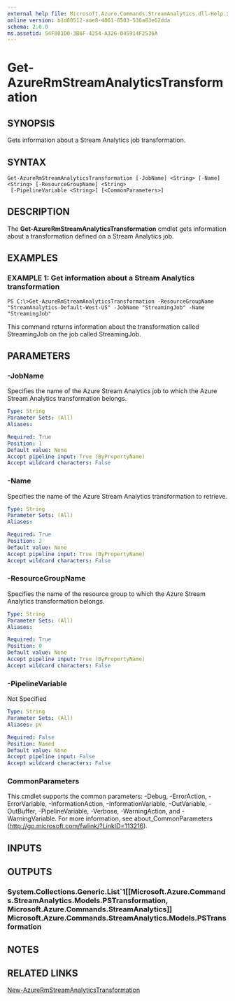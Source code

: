 ```yaml
---
external help file: Microsoft.Azure.Commands.StreamAnalytics.dll-Help.xml
online version: b1d80512-aae8-4061-8503-536a83e62dda
schema: 2.0.0
ms.assetid: 54F801D0-3B6F-4254-A326-045914F2536A
---
```


# Get-AzureRmStreamAnalyticsTransformation

## SYNOPSIS
Gets information about a Stream Analytics job transformation.

## SYNTAX

```
Get-AzureRmStreamAnalyticsTransformation [-JobName] <String> [-Name] <String> [-ResourceGroupName] <String>
 [-PipelineVariable <String>] [<CommonParameters>]
```

## DESCRIPTION
The **Get-AzureRmStreamAnalyticsTransformation** cmdlet gets information about a transformation defined on a Stream Analytics job.

## EXAMPLES

### EXAMPLE 1: Get information about a Stream Analytics transformation
```
PS C:\>Get-AzureRmStreamAnalyticsTransformation -ResourceGroupName "StreamAnalytics-Default-West-US" -JobName "StreamingJob" -Name "StreamingJob"
```

This command returns information about the transformation called StreamingJob on the job called StreamingJob.

## PARAMETERS

### -JobName
Specifies the name of the Azure Stream Analytics job to which the Azure Stream Analytics transformation belongs.

```yaml
Type: String
Parameter Sets: (All)
Aliases: 

Required: True
Position: 1
Default value: None
Accept pipeline input: True (ByPropertyName)
Accept wildcard characters: False
```

### -Name
Specifies the name of the Azure Stream Analytics transformation to retrieve.

```yaml
Type: String
Parameter Sets: (All)
Aliases: 

Required: True
Position: 2
Default value: None
Accept pipeline input: True (ByPropertyName)
Accept wildcard characters: False
```

### -ResourceGroupName
Specifies the name of the resource group to which the Azure Stream Analytics transformation belongs.

```yaml
Type: String
Parameter Sets: (All)
Aliases: 

Required: True
Position: 0
Default value: None
Accept pipeline input: True (ByPropertyName)
Accept wildcard characters: False
```

### -PipelineVariable
Not Specified

```yaml
Type: String
Parameter Sets: (All)
Aliases: pv

Required: False
Position: Named
Default value: None
Accept pipeline input: False
Accept wildcard characters: False
```

### CommonParameters
This cmdlet supports the common parameters: -Debug, -ErrorAction, -ErrorVariable, -InformationAction, -InformationVariable, -OutVariable, -OutBuffer, -PipelineVariable, -Verbose, -WarningAction, and -WarningVariable. For more information, see about_CommonParameters (http://go.microsoft.com/fwlink/?LinkID=113216).

## INPUTS

## OUTPUTS

### System.Collections.Generic.List`1[[Microsoft.Azure.Commands.StreamAnalytics.Models.PSTransformation, Microsoft.Azure.Commands.StreamAnalytics]]            Microsoft.Azure.Commands.StreamAnalytics.Models.PSTransformation

## NOTES

## RELATED LINKS

[New-AzureRmStreamAnalyticsTransformation](./New-AzureRmStreamAnalyticsTransformation.md)


